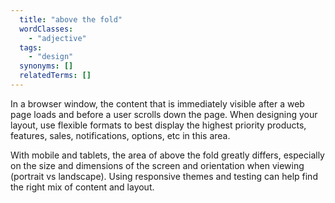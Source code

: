 ```yaml
---
  title: "above the fold"
  wordClasses:
    - "adjective"
  tags:
    - "design"
  synonyms: []
  relatedTerms: []
---
```

In a browser window, the content that is immediately visible after a web page loads and before a user scrolls down the page. When designing your layout, use flexible formats to best display the highest priority products, features, sales, notifications, options, etc in this area.

With mobile and tablets, the area of above the fold greatly differs, especially on the size and dimensions of the screen and orientation when viewing (portrait vs landscape). Using responsive themes and testing can help find the right mix of content and layout.
